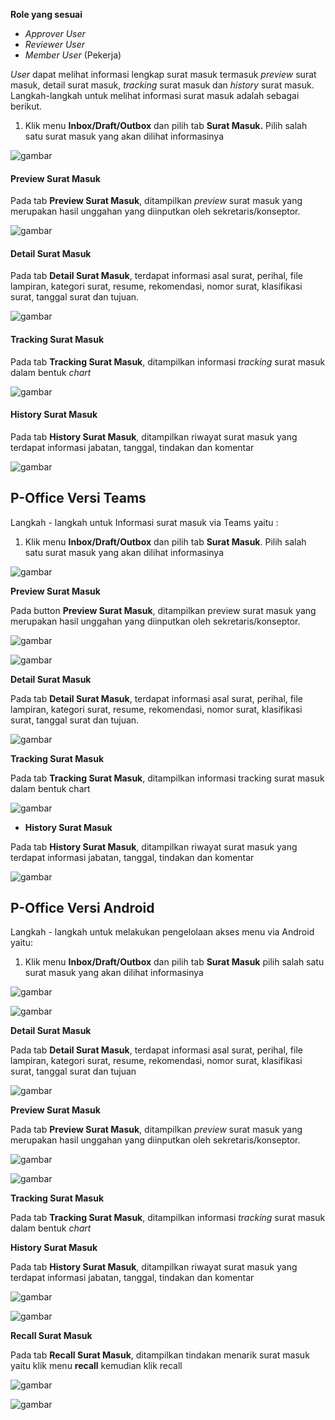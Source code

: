 **Role yang sesuai**

- *Approver User*
- *Reviewer User*
- *Member User* (Pekerja)

_User_ dapat melihat informasi lengkap surat masuk termasuk _preview_ surat masuk, detail surat masuk, _tracking_ surat masuk dan _history_ surat masuk. Langkah-langkah untuk melihat informasi surat masuk adalah sebagai berikut.

1.    Klik menu **Inbox/Draft/Outbox** dan pilih tab **Surat Masuk.** Pilih salah satu surat masuk yang akan dilihat informasinya

![gambar](SuratMasuk/SM_Web/SM08.png)


####   **Preview Surat Masuk**

Pada tab **Preview Surat Masuk**, ditampilkan _preview_ surat masuk yang merupakan hasil unggahan yang diinputkan oleh sekretaris/konseptor.

![gambar](SuratMasuk/SM_Web/SM09.png)

####   **Detail Surat Masuk**

Pada tab **Detail Surat Masuk**, terdapat informasi asal surat, perihal, file lampiran, kategori surat, resume, rekomendasi, nomor surat, klasifikasi surat, tanggal surat dan tujuan.

![gambar](SuratMasuk/SM_Web/SM10.png)

####   **Tracking Surat Masuk**

Pada tab **Tracking Surat Masuk**, ditampilkan informasi _tracking_ surat masuk dalam bentuk _chart_

![gambar](SuratMasuk/SM_Web/SM11.png)

####   **History Surat Masuk**

Pada tab **History Surat Masuk**, ditampilkan riwayat surat masuk yang terdapat informasi jabatan, tanggal, tindakan dan komentar

![gambar](SuratMasuk/SM_Web/SM12.png)


## **P-Office Versi Teams**

Langkah - langkah untuk Informasi surat masuk via Teams yaitu :

1. Klik menu **Inbox/Draft/Outbox** dan pilih tab **Surat Masuk**. Pilih salah satu surat masuk yang akan dilihat informasinya

![gambar](SuratMasuk/SM_Teams/SM10.png)

**Preview Surat Masuk**

Pada button **Preview Surat Masuk**, ditampilkan preview surat masuk yang merupakan hasil unggahan yang diinputkan oleh sekretaris/konseptor.

![gambar](SuratMasuk/SM_Teams/SM11.png)

![gambar](SuratMasuk/SM_Teams/SM12.png)

**Detail Surat Masuk**

Pada tab **Detail Surat Masuk**, terdapat informasi asal surat, perihal, file lampiran, kategori surat, resume, rekomendasi, nomor surat, klasifikasi surat, tanggal surat dan tujuan.

![gambar](SuratMasuk/SM_Teams/SM13.png)

**Tracking Surat Masuk**

Pada tab **Tracking Surat Masuk**, ditampilkan informasi tracking surat masuk dalam bentuk chart

![gambar](SuratMasuk/SM_Teams/SM14.png)

 - **History Surat Masuk**

 Pada tab **History Surat Masuk**, ditampilkan riwayat surat masuk yang terdapat informasi jabatan, tanggal, tindakan dan komentar

![gambar](SuratMasuk/SM_Teams/SM15.png)

## **P-Office Versi Android**

Langkah - langkah untuk melakukan pengelolaan akses menu via Android yaitu:

1. Klik menu **Inbox/Draft/Outbox** dan pilih tab **Surat Masuk** pilih salah satu surat masuk yang akan dilihat informasinya

![gambar](SuratMasuk/SM_Android/InfoSM\A01.jpg)

![gambar](SuratMasuk/SM_Android/InfoSM\A02.jpg)

 **Detail Surat Masuk**

Pada tab **Detail Surat Masuk**, terdapat informasi asal surat, perihal, file lampiran, kategori surat, resume, rekomendasi, nomor surat, klasifikasi surat, tanggal surat dan tujuan

![gambar](SuratMasuk/SM_Android/InfoSM\D01.jpg)

**Preview Surat Masuk**

 Pada tab **Preview Surat Masuk**, ditampilkan _preview_ surat masuk yang merupakan hasil unggahan yang diinputkan oleh sekretaris/konseptor.

![gambar](SuratMasuk/SM_Android/InfoSM\P01.jpg)

![gambar](SuratMasuk/SM_Android/InfoSM\P02.jpg)

**Tracking Surat Masuk**

Pada tab **Tracking Surat Masuk**, ditampilkan informasi _tracking_ surat masuk dalam bentuk _chart_

 **History Surat Masuk**

Pada tab **History Surat Masuk**, ditampilkan riwayat surat masuk yang terdapat informasi jabatan, tanggal, tindakan dan komentar

![gambar](SuratMasuk/SM_Android/InfoSM\H01.jpg)

![gambar](SuratMasuk/SM_Android/InfoSM\H01.jpg)

 **Recall Surat Masuk**

 Pada tab **Recall Surat Masuk**, ditampilkan tindakan menarik surat masuk yaitu klik menu **recall** kemudian klik recall

![gambar](SuratMasuk/SM_Android/InfoSM\R01.jpg)

![gambar](SuratMasuk/SM_Android/InfoSM\R02.jpg)